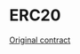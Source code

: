 # ERC20

[Original contract](https://github.com/OpenZeppelin/openzeppelin-contracts/blob/master/contracts/token/ERC20/ERC20.sol)
